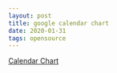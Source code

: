 ```yaml
---
layout: post
title: google calendar chart
date: 2020-01-31
tags: opensource
---
```


[Calendar Chart](https://developers.google.com/chart/interactive/docs/gallery/calendar)

<script type="text/javascript" src="https://www.gstatic.com/charts/loader.js"></script>
<script type="text/javascript">
  google.charts.load("current", {packages:["calendar"]});
  google.charts.setOnLoadCallback(drawChart);

function drawChart() {
   var dataTable = new google.visualization.DataTable();
   dataTable.addColumn({ type: 'date', id: 'Date' });
   dataTable.addColumn({ type: 'number', id: 'Won/Loss' });
   dataTable.addRows([
      [ new Date(2012, 3, 13), 37032 ],
      [ new Date(2012, 3, 14), 38024 ],
      [ new Date(2012, 3, 15), 38024 ],
      [ new Date(2012, 3, 16), 38108 ],
      [ new Date(2012, 3, 17), 38229 ],
      // Many rows omitted for brevity.
      [ new Date(2013, 9, 4), 38177 ],
      [ new Date(2013, 9, 5), 38705 ],
      [ new Date(2013, 9, 12), 38210 ],
      [ new Date(2013, 9, 13), 38029 ],
      [ new Date(2013, 9, 19), 38823 ],
      [ new Date(2013, 9, 23), 38345 ],
      [ new Date(2013, 9, 24), 38436 ],
      [ new Date(2013, 9, 30), 38447 ]
    ]);

   var chart = new google.visualization.Calendar(document.getElementById('calendar_basic'));

   var options = {
     title: "Red Sox Attendance",
     height: 350,
   };

   chart.draw(dataTable, options);
}
</script>

<div id="calendar_basic" style="width: 1000px; height: 350px;"></div>
